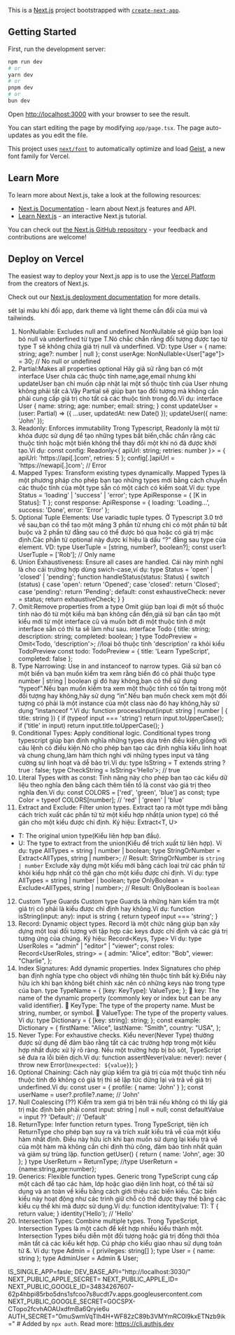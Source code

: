 This is a [Next.js](https://nextjs.org) project bootstrapped with [`create-next-app`](https://nextjs.org/docs/app/api-reference/cli/create-next-app).

## Getting Started

First, run the development server:

```bash
npm run dev
# or
yarn dev
# or
pnpm dev
# or
bun dev
```

Open [http://localhost:3000](http://localhost:3000) with your browser to see the result.

You can start editing the page by modifying `app/page.tsx`. The page auto-updates as you edit the file.

This project uses [`next/font`](https://nextjs.org/docs/app/building-your-application/optimizing/fonts) to automatically optimize and load [Geist](https://vercel.com/font), a new font family for Vercel.

## Learn More

To learn more about Next.js, take a look at the following resources:

-   [Next.js Documentation](https://nextjs.org/docs) - learn about Next.js features and API.
-   [Learn Next.js](https://nextjs.org/learn) - an interactive Next.js tutorial.

You can check out [the Next.js GitHub repository](https://github.com/vercel/next.js) - your feedback and contributions are welcome!

## Deploy on Vercel

The easiest way to deploy your Next.js app is to use the [Vercel Platform](https://vercel.com/new?utm_medium=default-template&filter=next.js&utm_source=create-next-app&utm_campaign=create-next-app-readme) from the creators of Next.js.

Check out our [Next.js deployment documentation](https://nextjs.org/docs/app/building-your-application/deploying) for more details.

sét lại màu khi đổi app, dark theme và light theme cần đổi của mui và tailwinds.

1. NonNullable: Excludes null and undefined
   NonNullable sẽ giúp bạn loại bỏ null và underfined từ type T.Nó chắc chắn rằng đối tượng được tạo từ type T sẽ không chứa giá trị null và underfined.
   VD:
   type User = { name: string; age?: number | null };
   const userAge: NonNullable<User["age"]> = 30; // No null or undefined
2. Partial:Makes all properties optional
   Hãy giả sử rằng bạn có một interface User chứa các thuộc tính name,age,email nhưng khi updateUser bạn chỉ muốn cập nhật lại một số thuộc tính của User nhưng không phải tất cả.Vậy Partial sẽ giúp bạn tạo đối tượng mà không cần phải cung cấp giá trị cho tất cả các thuộc tính trong đó.Ví dụ:
   interface User { name: string; age: number; email: string; }
   const updateUser = (user: Partial<User>) => ({ ...user, updatedAt: new Date() });
   updateUser({ name: 'John' });
3. Readonly: Enforces immutability
   Trong Typescript, Readonly là một từ khóa được sử dụng để tạo những types bất biến,chắc chắn rằng các thuộc tính hoặc một biến không thể thay đổi một khi nó đã được khởi tạo.Ví dụ:
   const config: Readonly<{ apiUrl: string; retries: number }> = { apiUrl: 'https://api[.]com', retries: 5 };
   config[.]apiUrl = 'https://newapi[.]com'; // Error
4. Mapped Types: Transform existing types dynamically.
   Mapped Types là một phương pháp cho phép bạn tạo những types mới bằng cách chuyển các thuộc tính của một type sẵn có một cách có kiểm soát.Ví dụ:
   type Status = 'loading' | 'success' | 'error';
   type ApiResponse<T> = { [K in Status]: T };
   const response: ApiResponse<string> = { loading: 'Loading...', success: 'Done', error: 'Error' };
5. Optional Tuple Elements: Use variadic tuple types.
   Ở Typescript 3.0 trở về sau,bạn có thể tạo một mảng 3 phần tử nhưng chỉ có một phần tử bắt buộc và 2 phần tử đằng sau có thể được bỏ qua hoặc có giá trị mặc định.Các phần tử optional này được kí hiệu là dấu “?” đằng sau type của element.
   VD:
   type UserTuple = [string, number?, boolean?];
   const user1: UserTuple = ['Rob']; // Only name
6. Union Exhaustiveness: Ensure all cases are handled.
   Cái này mình nghĩ là cho cái trường hợp dùng swich-case,ví dụ:
   type Status = 'open' | 'closed' | 'pending';
   function handleStatus(status: Status) {
   switch (status) {
   case 'open': return 'Opened';
   case 'closed': return 'Closed';
   case 'pending': return 'Pending';
   default: const exhaustiveCheck: never = status; return exhaustiveCheck;
   }
   }
7. Omit:Remove properties from a type
   Omit giúp bạn loại đi một số thuộc tính nào đó từ một kiểu mà bạn không cần đến,giả sử bạn cần tạo một kiểu mới từ một interface cũ và muốn bớt đi một thuộc tính ở một interface sẵn có thì ta sẽ làm như sau.
   interface Todo { title: string; description: string; completed: boolean; }
   type TodoPreview = Omit<Todo, 'description'>;
   //loại bỏ thuộc tính 'description' ra khỏi kiểu TodoPreview
   const todo: TodoPreview = { title: 'Learn TypeScript', completed: false };
8. Type Narrowing: Use in and instanceof to narrow types.
   Giả sử bạn có một biến và bạn muốn kiểm tra xem rằng biến đó có phải thuộc type number | string | boolean gì đó hay không,bạn có thể sử dụng “typeof”.Nếu bạn muốn kiểm tra xem một thuộc tính có tồn tại trong một đối tượng hay không,hãy sử dụng “in”.Nếu bạn muốn check xem một đối tượng có phải là một instance của một class nào đó hay không,hãy sử dụng “instanceof “.Ví dụ:
   function processInput(input: string | number | { title: string }) {
   if (typeof input === 'string') return input.toUpperCase();
   if ('title' in input) return input.title.toUpperCase();
   }
9. Conditional Types: Apply conditional logic.
   Conditional types trong typescript giúp bạn định nghĩa những types dựa trên điều kiện,giống với câu lệnh có điều kiện.Nó cho phép bạn tạo các định nghĩa kiểu linh hoạt và chung chung,làm hàm thích nghi với những types input và tăng cường sự linh hoạt và dễ bảo trì.Ví dụ:
   type IsString<T> = T extends string ? true : false;
   type CheckString = IsString<'Hello'>; // true
10. Literal Types with as const:
    Tính năng này cho phép bạn tạo các kiểu dữ liệu theo nghĩa đen bằng cách thêm tiền tố là const vào giá trị theo nghĩa đen.Ví dụ:
    const COLORS = ['red', 'green', 'blue'] as const;
    type Color = typeof COLORS[number]; // 'red' | 'green' | 'blue'
11. Extract and Exclude: Filter union types.
    Extract tạo ra một type mới bằng cách trích xuất các phần tử từ một kiểu hợp nhất(a union type) có thể gán cho một kiểu được chỉ định.
    Ký hiệu: Extract<T, U>

-   T: The original union type(Kiểu liên hợp ban đầu).
-   U: The type to extract from the union(Kiểu để trích xuất từ liên hợp).
    Ví dụ:
    type AllTypes = string | number | boolean;
    type StringOrNumber = Extract<AllTypes, string | number>;
    // Result: StringOrNumber is `string | number`
    Exclude xây dựng một kiểu mới bằng cách loại trừ các phần tử khỏi kiểu hợp nhất có thể gán cho một kiểu được chỉ định.
    Ví dụ:
    type AllTypes = string | number | boolean;
    type OnlyBoolean = Exclude<AllTypes, string | number>;
    // Result: OnlyBoolean is `boolean`

12. Custom Type Guards
    Custom type Guards là những hàm kiểm tra một giá trị có phải là kiểu được chỉ định hay không.Ví dụ:
    function isString(input: any): input is string { return typeof input === 'string'; }
13. Record: Dynamic object types.
    Record là một chức năng giúp bạn xây dựng một loại đối tượng với tập hợp các keys được chỉ định và các giá trị tương ứng của chúng.
    Ký hiệu: Record<Keys, Type>
    Ví dụ:
    type UserRoles = "admin" | "editor" | "viewer";
    const roles: Record<UserRoles, string> = {
    admin: "Alice",
    editor: "Bob",
    viewer: "Charlie",
    };
14. Index Signatures: Add dynamic properties.
    Index Signatures cho phép bạn định nghĩa type cho object với những tên thuộc tính bất kỳ.Điều này hữu ích khi bạn không biết chính xác nên có những keys nào trong type của bạn.
    type TypeName = {
    [key: KeyType]: ValueType;
    };
     key: The name of the dynamic property (commonly key or index but can be any valid identifier).
     KeyType: The type of the property name. Must be string, number, or symbol.
     ValueType: The type of the property values.
    Ví dụ:
    type Dictionary = {
    [key: string]: string;
    };
    const example: Dictionary = {
    firstName: "Alice",
    lastName: "Smith",
    country: "USA",
    };
15. Never Type: For exhaustive checks.
    Kiểu never(Never Type) thường được sử dụng để đảm bảo rằng tất cả các trường hợp trong một kiểu hợp nhất được xử lý rõ ràng. Nếu một trường hợp bị bỏ sót, TypeScript sẽ đưa ra lỗi biên dịch.Ví dụ:
    function assertNever(value: never): never { throw new Error(`Unexpected: ${value}`); }
16. Optional Chaining:
    Cách này giúp kiểm tra giá trị của một thuộc tính nếu thuộc tính đó không có giá trị thì sẽ lập tức dừng lại và trả về giá trị underfined.Ví dụ:
    const user = { profile: { name: 'John' } };
    const userName = user?.profile?.name; // 'John'
17. Null Coalescing (??)
    Kiểm tra xem giá trị bên trái nếu không có thì lấy giá trị mặc định bên phải
    const input: string | null = null;
    const defaultValue = input ?? 'Default'; // 'Default'
18. ReturnType: Infer function return types.
    Trong TypeScript, tiện ích ReturnType cho phép bạn suy ra và trích xuất kiểu trả về của một kiểu hàm nhất định. Điều này hữu ích khi bạn muốn sử dụng lại kiểu trả về của một hàm mà không cần chỉ định thủ công, đảm bảo tính nhất quán và giảm sự trùng lặp.
    function getUser() { return { name: 'John', age: 30 }; }
    type UserReturn = ReturnType<typeof getUser>;
    //type UserReturn = {name:string,age:number};
19. Generics: Flexible function types.
    Generic trong TypeScript cung cấp một cách để tạo các hàm, lớp hoặc giao diện linh hoạt, có thể tái sử dụng và an toàn về kiểu bằng cách giới thiệu các biến kiểu. Các biến kiểu này hoạt động như các trình giữ chỗ có thể được thay thế bằng các kiểu cụ thể khi mã được sử dụng.Ví dụ:
    function identity<T>(value: T): T { return value; }
    identity<string>('Hello'); // 'Hello'
20. Intersection Types: Combine multiple types.
    Trong TypeScript, Intersection Types là một cách để kết hợp nhiều kiểu thành một. Intersection Types biểu diễn một đối tượng hoặc giá trị đồng thời thỏa mãn tất cả các kiểu kết hợp.
    Cú pháp cho kiểu giao nhau sử dụng toán tử &.
    Ví dụ:
    type Admin = { privileges: string[] };
    type User = { name: string };
    type AdminUser = Admin & User;

IS_SINGLE_APP=fasle;
DEV_BASE_API="http://localhost:3030/"
NEXT_PUBLIC_APPLE_SECRET=
NEXT_PUBLIC_APPLE_ID=
NEXT_PUBLIC_GOOGLE_ID=34834267607-62p4hbpi85rbo5dns1sfcoo7s8ucdt7v.apps.googleusercontent.com
NEXT_PUBLIC_GOOGLE_SECRET=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
AUTH_SECRET="0muSwmVqTlh4H+WF82zC89b3VMYmRC0I9kxETNzb9ik=" # Added by `npx auth`. Read more: https://cli.authjs.dev
